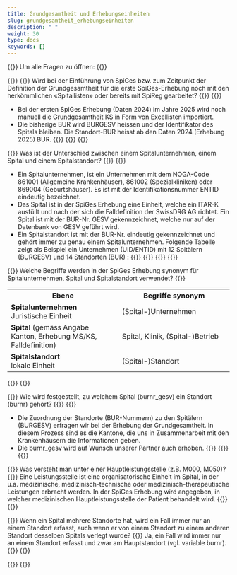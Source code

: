```yaml
---
title: Grundgesamtheit und Erhebungseinheiten 
slug: grundgesamtheit_erhebungseinheiten
description: " "
weight: 30
type: docs
keywords: []
---
```


{{<faqBlock>}}
Um alle Fragen zu öffnen: {{<collapsibleGroupCommand groupId="GGH">}}

{{<numberedList>}}
{{<listItem>}}
Wird bei der Einführung von SpiGes bzw. zum Zeitpunkt der Definition der Grundgesamtheit für die erste SpiGes-Erhebung noch mit den herkömmlichen «Spitallisten» oder bereits mit SpiReg gearbeitet?
{{<collapsibleBlock groupId="GGH">}}
{{<markdown>}}
- Bei der ersten SpiGes Erhebung (Daten 2024) im Jahre 2025 wird noch manuell die Grundgesamtheit KS in Form von Excellisten importiert.
- Die bisherige BUR wird BURGESV heissen und der Identifikator des Spitals bleiben. Die Standort-BUR heisst ab den Daten 2024 (Erhebung 2025) BUR.
{{</markdown>}}
{{</collapsibleBlock>}}
{{</listItem>}}

{{<listItem>}}
Was ist der Unterschied zwischen einem Spitalunternehmen, einem Spital und einem Spitalstandort?
{{<collapsibleBlock groupId="GGH">}}
{{<markdown>}}
- Ein Spitalunternehmen, ist ein Unternehmen mit dem NOGA-Code 861001 (Allgemeine Krankenhäuser), 861002 (Spezialkliniken) oder 869004 (Geburtshäuser). Es ist mit der Identifikationsnummer ENTID eindeutig bezeichnet.
- Das Spital ist in der SpiGes Erhebung eine Einheit, welche ein ITAR-K ausfüllt und nach der sich die Falldefinition der SwissDRG AG richtet. Ein Spital ist mit der BUR-Nr. GESV gekennzeichnet, welche nur auf der Datenbank von GESV geführt wird.
- Ein Spitalstandort ist mit der BUR-Nr. eindeutig gekennzeichnet und gehört immer zu genau einem Spitalunternehmen.
Folgende Tabelle zeigt als Beispiel ein Unternehmen (UID/ENTID) mit 12 Spitälern (BURGESV) und 14 Standorten (BUR) :
{{</markdown>}}
{{<insertImage image="tableauFAQ1.png"  class="max-w-90">}}
{{</collapsibleBlock>}}
{{</listItem>}}

{{<listItem>}}
Welche Begriffe werden in der SpiGes Erhebung synonym für Spitalunternehmen, Spital und Spitalstandort verwendet?
{{<collapsibleBlock groupId="GGH">}}
<table class="w-100">
  <tr>
    <th style="width:50%"> Ebene </div></th>
    <th> Begriffe synonym </th>
  </tr>
  <tr>
    <td> <b> Spitalunternehmen </b> <br /> 
	Juristische Einheit 
 	</td>
    <td> (Spital-)Unternehmen </td>
  </tr>
  <tr>
    <td> <b> Spital </b> (gemäss Angabe Kanton, Erhebung MS/KS, Falldefinition) </td>
    <td> Spital, Klinik, (Spital-)Betrieb </td>
  </tr>
  <tr>
    <td> <b> Spitalstandort </b> <br /> 
	lokale Einheit 
	</td>
    <td> (Spital-)Standort </td>
  </tr>
</table>
{{</collapsibleBlock>}}
{{</listItem>}}

{{<listItem>}}
Wie wird festgestellt, zu welchem Spital (burnr_gesv) ein Standort (burnr) gehört?
{{<collapsibleBlock groupId="GGH">}}
{{<markdown>}}
- Die Zuordnung der Standorte (BUR-Nummern) zu den Spitälern (BURGESV) erfragen wir bei der Erhebung der Grundgesamtheit. In diesem Prozess sind es die Kantone, die uns in Zusammenarbeit mit den Krankenhäusern die Informationen geben.
- Die burnr_gesv wird auf Wunsch unserer Partner auch erhoben.
{{</markdown>}}
{{</collapsibleBlock>}}
{{</listItem>}}

{{<listItem>}}
Was versteht man unter einer Hauptleistungsstelle (z.B. M000, M050)?
{{<collapsibleBlock groupId="GGH">}}
Eine Leistungsstelle ist eine organisatorische Einheit im Spital, in der u.a. medizinische, medizinisch-technische oder medizinisch-therapeutische Leistungen erbracht werden. In der SpiGes Erhebung wird angegeben, in welcher medizinischen Hauptleistungsstelle der Patient behandelt wird. 
{{</collapsibleBlock>}}
{{</listItem>}}

{{<listItem>}}
Wenn ein Spital mehrere Standorte hat, wird ein Fall immer nur an einem Standort erfasst, auch wenn er von einem Standort zu einem anderen Standort desselben Spitals verlegt wurde?
{{<collapsibleBlock groupID="GGH">}}
Ja, ein Fall wird immer nur an einem Standort erfasst und zwar am Hauptstandort (vgl. variable burnr). 
{{</collapsibleBlock>}}
{{</listItem>}}

{{</numberedList>}}
{{</faqBlock>}}